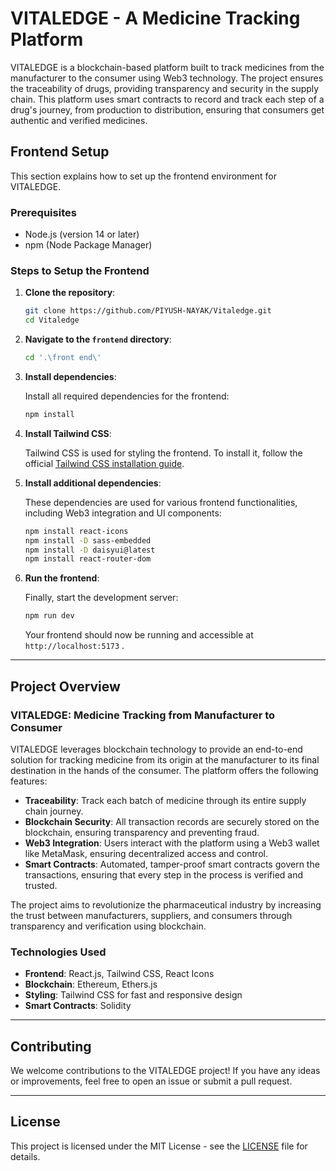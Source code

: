 
# VITALEDGE - A Medicine Tracking Platform

VITALEDGE is a blockchain-based platform built to track medicines from the manufacturer to the consumer using Web3 technology. The project ensures the traceability of drugs, providing transparency and security in the supply chain. This platform uses smart contracts to record and track each step of a drug's journey, from production to distribution, ensuring that consumers get authentic and verified medicines.

## Frontend Setup

This section explains how to set up the frontend environment for VITALEDGE.

### Prerequisites

- Node.js (version 14 or later)
- npm (Node Package Manager)

### Steps to Setup the Frontend

1. **Clone the repository**:

    ```bash
    git clone https://github.com/PIYUSH-NAYAK/Vitaledge.git
    cd Vitaledge
    ```

2. **Navigate to the `frontend` directory**:

    ```bash
    cd '.\front end\'
    ```

3. **Install dependencies**:

    Install all required dependencies for the frontend:

    ```bash
    npm install
    ```

4. **Install Tailwind CSS**:

    Tailwind CSS is used for styling the frontend. To install it, follow the official [Tailwind CSS installation guide](https://tailwindcss.com/docs/installation).

6. **Install additional dependencies**:

    These dependencies are used for various frontend functionalities, including Web3 integration and UI components:

    ```bash
    npm install react-icons
    npm install -D sass-embedded
    npm install -D daisyui@latest
    npm install react-router-dom
    ```

7. **Run the frontend**:

    Finally, start the development server:

    ```bash
    npm run dev
    ```

    Your frontend should now be running and accessible at `http://localhost:5173` .

---

## Project Overview

### VITALEDGE: Medicine Tracking from Manufacturer to Consumer

VITALEDGE leverages blockchain technology to provide an end-to-end solution for tracking medicine from its origin at the manufacturer to its final destination in the hands of the consumer. The platform offers the following features:

- **Traceability**: Track each batch of medicine through its entire supply chain journey.
- **Blockchain Security**: All transaction records are securely stored on the blockchain, ensuring transparency and preventing fraud.
- **Web3 Integration**: Users interact with the platform using a Web3 wallet like MetaMask, ensuring decentralized access and control.
- **Smart Contracts**: Automated, tamper-proof smart contracts govern the transactions, ensuring that every step in the process is verified and trusted.

The project aims to revolutionize the pharmaceutical industry by increasing the trust between manufacturers, suppliers, and consumers through transparency and verification using blockchain.

### Technologies Used

- **Frontend**: React.js, Tailwind CSS, React Icons
- **Blockchain**: Ethereum, Ethers.js
- **Styling**: Tailwind CSS for fast and responsive design
- **Smart Contracts**: Solidity

---

## Contributing

We welcome contributions to the VITALEDGE project! If you have any ideas or improvements, feel free to open an issue or submit a pull request.

---

## License

This project is licensed under the MIT License - see the [LICENSE](LICENSE) file for details.
